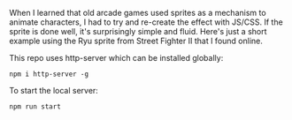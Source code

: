 When I learned that old arcade games used sprites as a mechanism to animate characters, I had to try and re-create the effect with JS/CSS. If the sprite is done well, it's surprisingly simple and fluid. Here's just a short example using the Ryu sprite from Street Fighter II that I found online.

This repo uses http-server which can be installed globally:
```
npm i http-server -g
```

To start the local server:
```
npm run start
```
